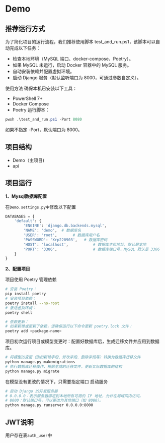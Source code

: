 # Demo
## 推荐运行方式
为了简化项目的运行流程，我们推荐使用脚本 test_and_run.ps1，该脚本可以自动完成以下任务：

- 检查本地环境（MySQL 端口、docker-compose、Poetry）。
- 如果 MySQL 未运行，启动 Docker 容器中的 MySQL 服务。
- 自动安装依赖并配置虚拟环境。
- 启动 Django 服务（默认监听端口为 8000，可通过参数自定义）。

使用方法
确保本机已安装以下工具：
- PowerShell 7+
- Docker Compose
- Poetry
运行脚本：
```powershell
pwsh .\test_and_run.ps1 -Port 8080
```

如果不指定 -Port，默认端口为 8000。
## 项目结构
- Demo（主项目)
- api

## 项目运行

**1、Mysql数据库配置**

在`Demo.settings.py中`修改以下配置

```python
DATABASES = {
    'default': {
        'ENGINE': 'django.db.backends.mysql',
        'NAME': 'demo',  # 数据库名
        'USER': 'root',       # 数据库用户名
        'PASSWORD': 'Xrp220903',   # 数据库密码
        'HOST': 'localhost',           # 数据库主机地址，默认是本地
        'PORT': '3306',                # 数据库端口号，MySQL 默认是 3306
    }
}
```

**2、配置项目**

项目使用 Poetry 管理依赖
```bash
# 安装 Poetry：
pip install poetry
# 安装项目依赖：
poetry install --no-root
# 激活虚拟环境：
poetry shell

# 依赖更新：
# 如果新增或更新了依赖，请确保运行以下命令更新 poetry.lock 文件：
poetry add <package-name>
```



项目初次运行项目或模型变更时：配置好数据库后，生成迁移文件并应用到数据库。
```bash
# 将模型的变更（例如新增字段、修改字段、删除字段等）转换为数据库迁移文件
python manage.py makemigrations
# 执行数据库迁移操作，根据生成的迁移文件，更新实际数据库的结构
python manage.py migrate
```

在模型没有更改的情况下，只需要指定端口 启动服务
```bash
# 启动 Django 的开发服务器 
# 0.0.0.0：表示服务器绑定到本地所有可用的 IP 地址，允许在局域网内访问。
# 8000：默认端口号，可以更改为其他端口（如 8080）。
python manage.py runserver 0.0.0.0:8000
```




## JWT说明

用户存在表`auth_user`中